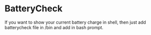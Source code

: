 # BatteryCheck

If you want to show your current battery charge in shell, then just add batterycheck file in /bin and add in bash prompt.
